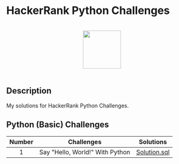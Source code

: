 # HackerRank Python Challenges

<p align="center">  
	<br>
	<a href="https://www.hackerrank.com/kursadkalenderb1">
        <img height=100 src="https://hrcdn.net/community-frontend/assets/brand/logo-new-white-green-a5cb16e0ae.svg"> 
    	</a>
	<br>
	<br>
</p>

## Description
My solutions for HackerRank Python Challenges.

## Python (Basic) Challenges

| Number | Challenges | Solutions |
|:------:|------------|:---------:|
| 1 | Say "Hello, World!" With Python| [Solution.sql](Challenges/Python%20(Basic)/Say%20"Hello,%20World!"%20With%20Python.py)
